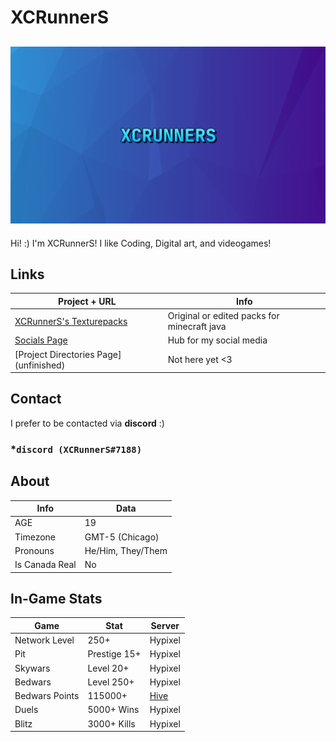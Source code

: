 # XCRunnerS

## [![XCRunnerS](https://raw.githubusercontent.com/XCRunnerS/XCRunnerS/master/XCRunnerBackround.png)](https://xcrunners.github.io/)

Hi! :) I'm XCRunnerS! I like Coding, Digital art, and videogames!

## Links
Project + URL | Info
-|-
[XCRunnerS's Texturepacks](https://mega.nz/folder/XuhmzAAQ#9Lngclv7Oub3lpnE8qKSNQ) | Original or edited packs for minecraft java
[Socials Page](https://xcrunners.github.io/) | Hub for my social media
[Project Directories Page] (unfinished) | Not here yet <3

## Contact

I prefer to be contacted via **discord** :)

### ***`discord (XCRunnerS#7188)`**

## About

Info | Data
-|-
AGE|19
Timezone| GMT-5 (Chicago)
Pronouns| He/Him, They/Them
Is Canada Real| No

## In-Game Stats

Game | Stat | Server
-|-|-
Network Level | 250+ | Hypixel
Pit | Prestige 15+ | Hypixel
Skywars | Level 20+ | Hypixel
Bedwars | Level 250+ | Hypixel
Bedwars Points | 115000+ | [Hive](https://namemc.com/profile/VoidCats.2)
Duels | 5000+ Wins | Hypixel
Blitz | 3000+ Kills | Hypixel
